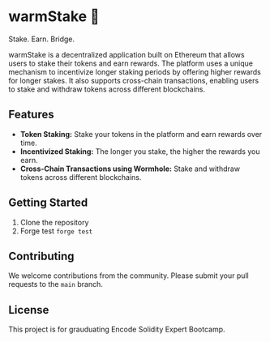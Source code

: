 # warmStake 🥩

Stake. Earn. Bridge.

warmStake is a decentralized application built on Ethereum that allows users to stake their tokens and earn rewards. The platform uses a unique mechanism to incentivize longer staking periods by offering higher rewards for longer stakes. It also supports cross-chain transactions, enabling users to stake and withdraw tokens across different blockchains.

## Features

- **Token Staking:** Stake your tokens in the platform and earn rewards over time.
- **Incentivized Staking:** The longer you stake, the higher the rewards you earn.
- **Cross-Chain Transactions using Wormhole:** Stake and withdraw tokens across different blockchains.

## Getting Started

1. Clone the repository
2. Forge test `forge test`

## Contributing

We welcome contributions from the community. Please submit your pull requests to the `main` branch.

## License

This project is for grauduating Encode Solidity Expert Bootcamp.
